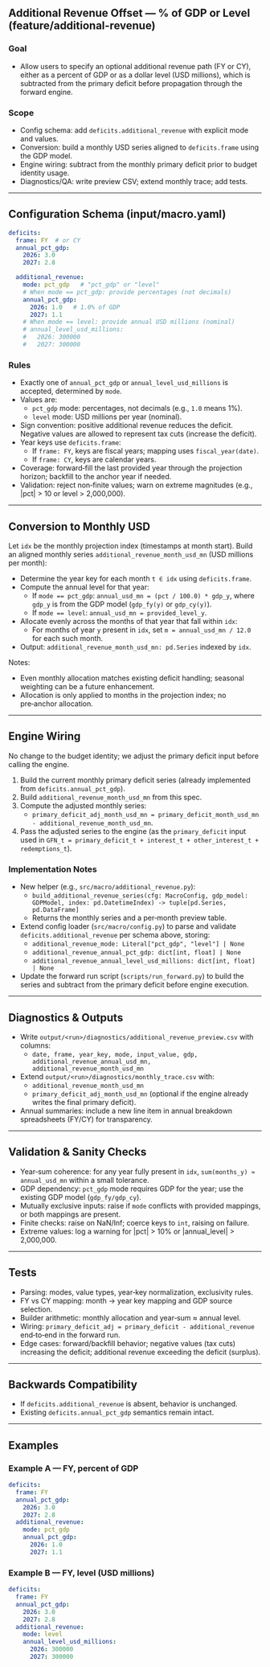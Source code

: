 ## Additional Revenue Offset — % of GDP or Level (feature/additional-revenue)

### Goal
- Allow users to specify an optional additional revenue path (FY or CY), either as a percent of GDP or as a dollar level (USD millions), which is subtracted from the primary deficit before propagation through the forward engine.

### Scope
- Config schema: add `deficits.additional_revenue` with explicit mode and values.
- Conversion: build a monthly USD series aligned to `deficits.frame` using the GDP model.
- Engine wiring: subtract from the monthly primary deficit prior to budget identity usage.
- Diagnostics/QA: write preview CSV; extend monthly trace; add tests.

---

## Configuration Schema (input/macro.yaml)

```yaml
deficits:
  frame: FY  # or CY
  annual_pct_gdp:
    2026: 3.0
    2027: 2.8

  additional_revenue:
    mode: pct_gdp   # "pct_gdp" or "level"
    # When mode == pct_gdp: provide percentages (not decimals)
    annual_pct_gdp:
      2026: 1.0   # 1.0% of GDP
      2027: 1.1
    # When mode == level: provide annual USD millions (nominal)
    # annual_level_usd_millions:
    #   2026: 300000
    #   2027: 300000
```

### Rules
- Exactly one of `annual_pct_gdp` or `annual_level_usd_millions` is accepted, determined by `mode`.
- Values are:
  - `pct_gdp` mode: percentages, not decimals (e.g., `1.0` means 1%).
  - `level` mode: USD millions per year (nominal).
- Sign convention: positive additional revenue reduces the deficit. Negative values are allowed to represent tax cuts (increase the deficit).
- Year keys use `deficits.frame`:
  - If `frame: FY`, keys are fiscal years; mapping uses `fiscal_year(date)`.
  - If `frame: CY`, keys are calendar years.
- Coverage: forward‑fill the last provided year through the projection horizon; backfill to the anchor year if needed.
- Validation: reject non‑finite values; warn on extreme magnitudes (e.g., |pct| > 10 or level > 2,000,000).

---

## Conversion to Monthly USD

Let `idx` be the monthly projection index (timestamps at month start). Build an aligned monthly series `additional_revenue_month_usd_mn` (USD millions per month):

- Determine the year key for each month `t ∈ idx` using `deficits.frame`.
- Compute the annual level for that year:
  - If `mode == pct_gdp`: `annual_usd_mn = (pct / 100.0) * gdp_y`, where `gdp_y` is from the GDP model (`gdp_fy(y)` or `gdp_cy(y)`).
  - If `mode == level`: `annual_usd_mn = provided_level_y`.
- Allocate evenly across the months of that year that fall within `idx`:
  - For months of year `y` present in `idx`, set `m = annual_usd_mn / 12.0` for each such month.
- Output: `additional_revenue_month_usd_mn: pd.Series` indexed by `idx`.

Notes:
- Even monthly allocation matches existing deficit handling; seasonal weighting can be a future enhancement.
- Allocation is only applied to months in the projection index; no pre‑anchor allocation.

---

## Engine Wiring

No change to the budget identity; we adjust the primary deficit input before calling the engine.

1) Build the current monthly primary deficit series (already implemented from `deficits.annual_pct_gdp`).
2) Build `additional_revenue_month_usd_mn` from this spec.
3) Compute the adjusted monthly series:
   - `primary_deficit_adj_month_usd_mn = primary_deficit_month_usd_mn - additional_revenue_month_usd_mn`.
4) Pass the adjusted series to the engine (as the `primary_deficit` input used in `GFN_t = primary_deficit_t + interest_t + other_interest_t + redemptions_t`).

### Implementation Notes
- New helper (e.g., `src/macro/additional_revenue.py`):
  - `build_additional_revenue_series(cfg: MacroConfig, gdp_model: GDPModel, index: pd.DatetimeIndex) -> tuple[pd.Series, pd.DataFrame]`
  - Returns the monthly series and a per‑month preview table.
- Extend config loader (`src/macro/config.py`) to parse and validate `deficits.additional_revenue` per schema above, storing:
  - `additional_revenue_mode: Literal["pct_gdp", "level"] | None`
  - `additional_revenue_annual_pct_gdp: dict[int, float] | None`
  - `additional_revenue_annual_level_usd_millions: dict[int, float] | None`
- Update the forward run script (`scripts/run_forward.py`) to build the series and subtract from the primary deficit before engine execution.

---

## Diagnostics & Outputs

- Write `output/<run>/diagnostics/additional_revenue_preview.csv` with columns:
  - `date, frame, year_key, mode, input_value, gdp, additional_revenue_annual_usd_mn, additional_revenue_month_usd_mn`
- Extend `output/<run>/diagnostics/monthly_trace.csv` with:
  - `additional_revenue_month_usd_mn`
  - `primary_deficit_adj_month_usd_mn` (optional if the engine already writes the final primary deficit).
- Annual summaries: include a new line item in annual breakdown spreadsheets (FY/CY) for transparency.

---

## Validation & Sanity Checks

- Year‑sum coherence: for any year fully present in `idx`, `sum(months_y) ≈ annual_usd_mn` within a small tolerance.
- GDP dependency: `pct_gdp` mode requires GDP for the year; use the existing GDP model (`gdp_fy/gdp_cy`).
- Mutually exclusive inputs: raise if `mode` conflicts with provided mappings, or both mappings are present.
- Finite checks: raise on NaN/Inf; coerce keys to `int`, raising on failure.
- Extreme values: log a warning for |pct| > 10% or |annual_level| > 2,000,000.

---

## Tests

- Parsing: modes, value types, year‑key normalization, exclusivity rules.
- FY vs CY mapping: month → year key mapping and GDP source selection.
- Builder arithmetic: monthly allocation and year‑sum ≈ annual level.
- Wiring: `primary_deficit_adj = primary_deficit - additional_revenue` end‑to‑end in the forward run.
- Edge cases: forward/backfill behavior; negative values (tax cuts) increasing the deficit; additional revenue exceeding the deficit (surplus).

---

## Backwards Compatibility

- If `deficits.additional_revenue` is absent, behavior is unchanged.
- Existing `deficits.annual_pct_gdp` semantics remain intact.

---

## Examples

### Example A — FY, percent of GDP
```yaml
deficits:
  frame: FY
  annual_pct_gdp:
    2026: 3.0
    2027: 2.8
  additional_revenue:
    mode: pct_gdp
    annual_pct_gdp:
      2026: 1.0
      2027: 1.1
```

### Example B — FY, level (USD millions)
```yaml
deficits:
  frame: FY
  annual_pct_gdp:
    2026: 3.0
    2027: 2.8
  additional_revenue:
    mode: level
    annual_level_usd_millions:
      2026: 300000
      2027: 300000
```


